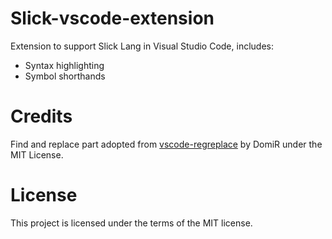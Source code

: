 # Slick-vscode-extension
Extension to support Slick Lang in Visual Studio Code, includes:
* Syntax highlighting
* Symbol shorthands

# Credits
Find and replace part adopted from [vscode-regreplace](https://github.com/DomiR/vscode-regreplace) by DomiR under the MIT License.

# License
This project is licensed under the terms of the MIT license.
